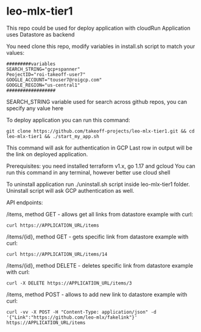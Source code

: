# leo-mlx-tier1

This repo could be used for deploy application with cloudRun 
Application uses Datastore as backend

You need clone this repo, modify variables in install.sh script to match your values:
```
#########variables
SEARCH_STRING="gcp+spanner"
PeojectID="roi-takeoff-user7"
GOOGLE_ACCOUNT="touser7@roigcp.com"
GOOGLE_REGION="us-central1"
##################

```

SEARCH_STRING variable used for search across github repos, you can specify any value here

To deploy application you can run this command:
```
git clone https://github.com/takeoff-projects/leo-mlx-tier1.git && cd leo-mlx-tier1 && ./start_my_app.sh
```

This command will ask for authentication in GCP
Last row in output will be the link on deployed application.

Prerequisites: you need installed terraform v1.x, go 1.17 and gcloud
You can run this command in any terminal, however better use cloud shell

To uninstall application run ./uninstall.sh script inside leo-mlx-tier1 folder.
Uninstall script will ask GCP authentication as well.

API endpoints:

/items, method GET - allows get all links from datastore
example with curl:
```
curl https://APPLICATION_URL/items
```

/items/{id}, method GET - gets specific link from datastore
example with curl:
```
curl https://APPLICATION_URL/items/14
```

/items/{id}, method DELETE - deletes specific link from datastore
example with curl:
```
curl -X DELETE https://APPLICATION_URL/items/3
```

/items, method POST - allows to add new link to datastore
example with curl:
```
curl -vv -X POST -H "Content-Type: application/json" -d '{"Link":"https://github.com/leo-mlx/fakelink"}' https://APPLICATION_URL/items
```
